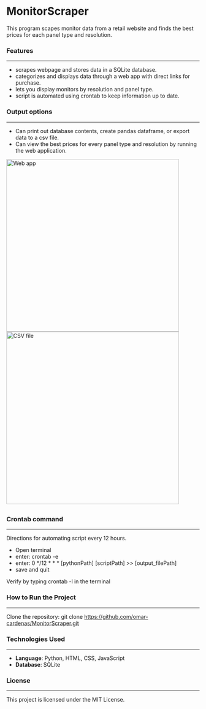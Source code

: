 # MonitorScraper

This program scapes monitor data from a retail website and finds the best prices for each panel type and resolution.

### Features
---
- scrapes webpage and stores data in a SQLite database.
- categorizes and displays data through a web app with direct links for purchase.
- lets you display monitors by resolution and panel type.
- script is automated using crontab to keep information up to date.

### Output options  
---
- Can print out database contents, create pandas dataframe, or export data to a csv file.
- Can view the best prices for every panel type and resolution by running the web application.

<img width="450" height='450'  alt="Web app" src="https://github.com/user-attachments/assets/9bf0dba3-4adf-4c12-8bed-0a744abc4418" />
<img width="450" height='450'  alt="CSV file" src = "https://github.com/user-attachments/assets/f596f6f4-0216-4bc4-9160-c60796976955" />


##


### Crontab command  
---
Directions for automating script every 12 hours. 
- Open terminal 
- enter: crontab -e
- enter: 0 */12 * * * [pythonPath] [scriptPath] >> [output_filePath]
- save and quit

Verify by typing crontab -l in the terminal

### How to Run the Project
---
Clone the repository: git clone https://github.com/omar-cardenas/MonitorScraper.git

### Technologies Used
---
- **Language**: Python, HTML, CSS, JavaScript
- **Database**: SQLite

### License
---
This project is licensed under the MIT License.
